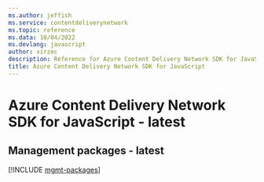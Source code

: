 ```yaml
---
ms.author: jeffish
ms.service: contentdeliverynetwork
ms.topic: reference
ms.data: 10/04/2022
ms.devlang: javascript
author: xirzec
description: Reference for Azure Content Delivery Network SDK for JavaScript
title: Azure Content Delivery Network SDK for JavaScript
---
```

# Azure Content Delivery Network SDK for JavaScript - latest

## Management packages - latest
[!INCLUDE [mgmt-packages](content-delivery-network-mgmt-index.md)]